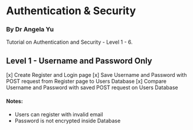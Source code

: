 # Authentication & Security

### By Dr Angela Yu

Tutorial on Authentication and Security - Level 1 - 6.

## Level 1 - Username and Password Only

[x] Create Register and Login page
[x] Save Username and Password with POST request from Register page to Users Database
[x] Compare Username and Password with saved POST request on Users Database

#### Notes:

- Users can register with invalid email
- Password is not encrypted inside Database
